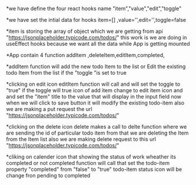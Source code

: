 *we have define the four react hooks name "item","value","edit","toggle"

*we have set the intial data for hooks item=[] ,value='',edit='',toggle=false

*item is storing the array of object which we are getting from api "https://jsonplaceholder.typicode.com/todos/" this work is we are doing in useEffect hooks because we want all the data while App is getting mounted 

*App contain  4 function addItem ,deleteItem,editItem,completed,

*addItem function  will add the new todo Item to the list or Edit the existing todo Item from the list if the "toggle "is set to true

*clicking on edit icon editItem function    will call and will set the toggle to "true"
if the toggle will true icon of add item change to edit item icon 
and and set the "item" title to the value that will display in the input field
now when we will click to save button it will modify the existing todo-item
also we are making a put request the url "https://jsonplaceholder.typicode.com/todos/"

*clicking on the delete icon delete makes a call to delte function where we are sending the id of particular todo item from that we are deleting the Item from the Item list also we are making delete request to this url "https://jsonplaceholder.typicode.com/todos/"


*cliking on calender icon that showing the status of work wheather its completed or not completed function will call that set the todo-item property "completed" from "false" to "true" todo-item status icon will be change fron pending to completed
